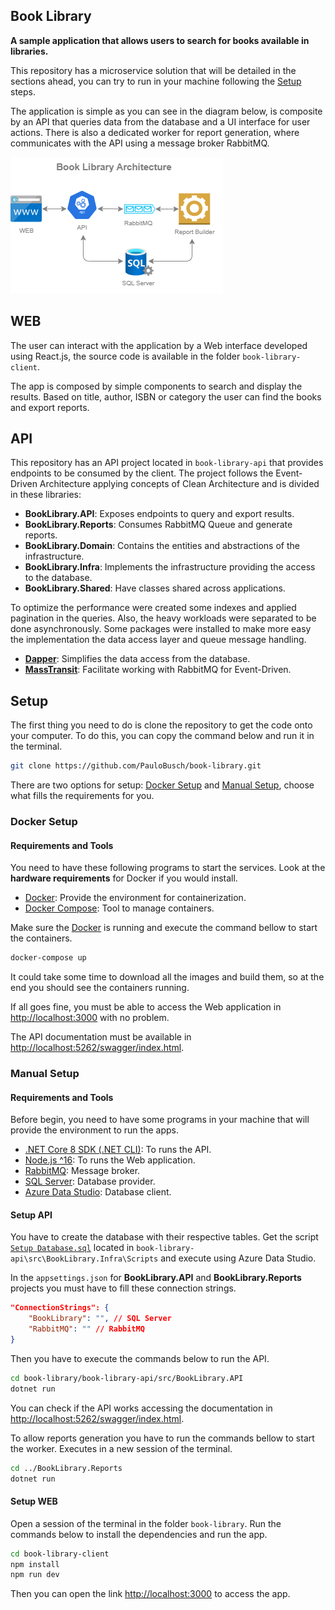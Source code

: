 ## Book Library

**A sample application that allows users to search for books available in libraries.**

This repository has a microservice solution that will be detailed in the sections ahead, you can try to run in your machine following the [Setup](#setup) steps.

The application is simple as you can see in the diagram below, is composite by an API that queries data from the database and a UI interface for user actions. There is also a dedicated worker for report generation, where communicates with the API using a message broker RabbitMQ.

![Architecture Diagram](diagrams/architecture-diagram-1.drawio.png)

## WEB
The user can interact with the application by a Web interface developed using React.js, the source code is available in the folder `book-library-client`.

The app is composed by simple components to search and display the results. Based on title, author, ISBN or category the user can find the books and export reports. 

## API
This repository has an API project located in `book-library-api` that provides endpoints to be consumed by the client. The project follows the Event-Driven Architecture applying concepts of Clean Architecture and is divided in these libraries:
 * **BookLibrary.API**: Exposes endpoints to query and export results.
 * **BookLibrary.Reports**: Consumes RabbitMQ Queue and generate reports.
 * **BookLibrary.Domain**: Contains the entities and abstractions of the infrastructure.
 * **BookLibrary.Infra**: Implements the infrastructure providing the access to the database.
 * **BookLibrary.Shared**: Have classes shared across applications.

To optimize the performance were created some indexes and applied pagination in the queries. Also, the heavy workloads were separated to be done asynchronously. Some packages were installed to make more easy the implementation the data access layer and queue message handling.
 * **[Dapper](https://www.learndapper.com)**: Simplifies the data access from the database. 
 * **[MassTransit](https://masstransit.io)**: Facilitate working with RabbitMQ for Event-Driven.

## Setup
The first thing you need to do is clone the repository to get the code onto your computer. To do this, you can copy the command below and run it in the terminal.
``` bash
git clone https://github.com/PauloBusch/book-library.git
```

There are two options for setup: [Docker Setup](#docker-setup) and [Manual Setup](#manual-setup), choose what fills the requirements for you.

### Docker Setup
#### Requirements and Tools
You need to have these following programs to start the services. Look at the **hardware requirements** for Docker if you would install.
 * [Docker](https://docs.docker.com/get-docker/): Provide the environment for containerization.
 * [Docker Compose](https://docs.docker.com/compose/install/): Tool to manage containers.

Make sure the [Docker](https://docs.docker.com/) is running and execute the command bellow to start the containers.
``` bash
docker-compose up
```
It could take some time to download all the images and build them, so at the end you should see the containers running.

If all goes fine, you must be able to access the Web application in [http://localhost:3000](http://localhost:3000) with no problem.

The API documentation must be available in [http://localhost:5262/swagger/index.html](http://localhost:5262/swagger/index.html). 

### Manual Setup
#### Requirements and Tools
Before begin, you need to have some programs in your machine that will provide the environment to run the apps.
 * [.NET Core 8 SDK (.NET CLI)](https://dotnet.microsoft.com/en-us/download/dotnet/8.0): To runs the API.
 * [Node.js ^16](https://nodejs.org/en/download): To runs the Web application.
 * [RabbitMQ](https://www.rabbitmq.com/docs/download): Message broker.
 * [SQL Server](https://www.microsoft.com/en-us/sql-server/sql-server-downloads): Database provider.
 * [Azure Data Studio](https://learn.microsoft.com/en-us/azure-data-studio/): Database client.

#### Setup API
You have to create the database with their respective tables. Get the script [`Setup Database.sql`](book-library-api/src/BookLibrary.Infra/Scripts/Setup%20Database.sql) located in `book-library-api\src\BookLibrary.Infra\Scripts` and execute using Azure Data Studio.

In the `appsettings.json` for **BookLibrary.API** and **BookLibrary.Reports** projects you must have to fill these connection strings.
``` json
"ConnectionStrings": {
    "BookLibrary": "", // SQL Server
    "RabbitMQ": "" // RabbitMQ
}
```

Then you have to execute the commands below to run the API.
``` bash
cd book-library/book-library-api/src/BookLibrary.API
dotnet run
```

You can check if the API works accessing the documentation in [http://localhost:5262/swagger/index.html](http://localhost:5262/swagger/index.html).

To allow reports generation you have to run the commands bellow to start the worker. Executes in a new session of the terminal.
``` bash
cd ../BookLibrary.Reports
dotnet run
```

#### Setup WEB
Open a session of the terminal in the folder `book-library`. Run the commands below to install the dependencies and run the app.
``` bash
cd book-library-client
npm install
npm run dev
```

Then you can open the link [http://localhost:3000](http://localhost:3000) to access the app.
